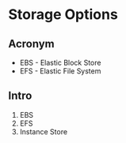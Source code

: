 # Storage Options

## Acronym
* EBS - Elastic Block Store
* EFS - Elastic File System

## Intro
1) EBS
2) EFS
3) Instance Store
